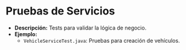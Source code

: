 # Pruebas de Servicios
- **Descripción:** Tests para validar la lógica de negocio.
- **Ejemplo:**
    - `VehicleServiceTest.java`: Pruebas para creación de vehículos.
